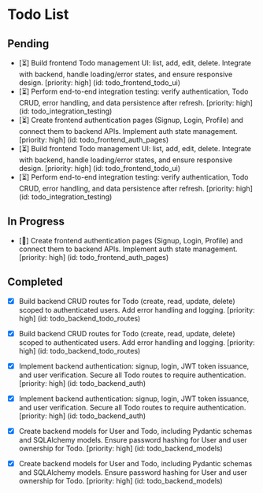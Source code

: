 # Todo List

## Pending

- [⏳] Build frontend Todo management UI: list, add, edit, delete. Integrate with backend, handle loading/error states, and ensure responsive design. [priority: high] (id: todo_frontend_todo_ui)
- [⏳] Perform end-to-end integration testing: verify authentication, Todo CRUD, error handling, and data persistence after refresh. [priority: high] (id: todo_integration_testing)
- [⏳] Create frontend authentication pages (Signup, Login, Profile) and connect them to backend APIs. Implement auth state management. [priority: high] (id: todo_frontend_auth_pages)
- [⏳] Build frontend Todo management UI: list, add, edit, delete. Integrate with backend, handle loading/error states, and ensure responsive design. [priority: high] (id: todo_frontend_todo_ui)
- [⏳] Perform end-to-end integration testing: verify authentication, Todo CRUD, error handling, and data persistence after refresh. [priority: high] (id: todo_integration_testing)

## In Progress

- [🔄] Create frontend authentication pages (Signup, Login, Profile) and connect them to backend APIs. Implement auth state management. [priority: high] (id: todo_frontend_auth_pages)

## Completed

- [x] Build backend CRUD routes for Todo (create, read, update, delete) scoped to authenticated users. Add error handling and logging. [priority: high] (id: todo_backend_todo_routes)
- [x] Build backend CRUD routes for Todo (create, read, update, delete) scoped to authenticated users. Add error handling and logging. [priority: high] (id: todo_backend_todo_routes)
- [x] Implement backend authentication: signup, login, JWT token issuance, and user verification. Secure all Todo routes to require authentication. [priority: high] (id: todo_backend_auth)
- [x] Implement backend authentication: signup, login, JWT token issuance, and user verification. Secure all Todo routes to require authentication. [priority: high] (id: todo_backend_auth)
- [x] Create backend models for User and Todo, including Pydantic schemas and SQLAlchemy models. Ensure password hashing for User and user ownership for Todo. [priority: high] (id: todo_backend_models)
- [x] Create backend models for User and Todo, including Pydantic schemas and SQLAlchemy models. Ensure password hashing for User and user ownership for Todo. [priority: high] (id: todo_backend_models)

